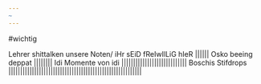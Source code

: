 ```yaml
---
~
---
```

#wichtig

Lehrer shittalken unsere Noten/ iHr sEiD fReIwIlLiG hIeR
|||||| 
Osko beeing deppat
||||||||
Idi Momente von idi
||||||||||||||||||||||||||||
Boschis Stifdrops
|||||||||||||||||||||||||||||||||||||||||||||||||||||||||
